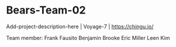 # Bears-Team-02

Add-project-description-here | Voyage-7 | https://chingu.io/

Team member:
Frank Fausito
Benjamin Brooke
Eric Miller
Leen Kim
